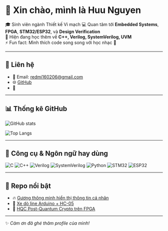 # 👋 Xin chào, mình là Huu Nguyen

🎓 Sinh viên ngành Thiết kế Vi mạch 
💻 Quan tâm tới **Embedded Systems**, **FPGA**, **STM32/ESP32**, và **Design Verification**  
🌱 Hiện đang học thêm về **C++, Verilog, SystemVerilog, UVM**  
⚡ Fun fact: Mình thích code song song với học nhạc 🎹

---

## 🔗 Liên hệ
- 📧 Email: redmi160206@gmail.com  
- 🌐 [GitHub](https://github.com/Siuitivi)  
- 💼 

---

## 📊 Thống kê GitHub
![GitHub stats](https://github-readme-stats.vercel.app/api?username=Siuitivi&show_icons=true&theme=tokyonight)

![Top Langs](https://github-readme-stats.vercel.app/api/top-langs/?username=Siuitivi&layout=compact&theme=tokyonight)

---

## 🚀 Công cụ & Ngôn ngữ hay dùng
![C](https://img.shields.io/badge/C-00599C?style=for-the-badge&logo=c&logoColor=white)
![C++](https://img.shields.io/badge/C++-00599C?style=for-the-badge&logo=cplusplus&logoColor=white)
![Verilog](https://img.shields.io/badge/Verilog-EDA123?style=for-the-badge&logoColor=white)
![SystemVerilog](https://img.shields.io/badge/SystemVerilog-4B8BBE?style=for-the-badge&logoColor=white)
![Python](https://img.shields.io/badge/Python-3776AB?style=for-the-badge&logo=python&logoColor=white)
![STM32](https://img.shields.io/badge/STM32-03234B?style=for-the-badge&logo=stmicroelectronics&logoColor=white)
![ESP32](https://img.shields.io/badge/ESP32-000000?style=for-the-badge&logo=espressif&logoColor=white)

---

## 📌 Repo nổi bật
- 🔥 [Gương thông minh hiển thị thông tin cá nhân](https://github.com/Siuitivi/smart-mirror)  
- 🚗 [Xe dò line Arduino + HC-05](https://github.com/Siuitivi/line-follower)  
- 🔐 [HQC Post-Quantum Crypto trên FPGA](https://github.com/Siuitivi/hqc-fpga)  

---

✨ *Cảm ơn đã ghé thăm profile của mình!*  
